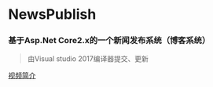 # NewsPublish
### 基于Asp.Net Core2.x的一个新闻发布系统（博客系统）
> 由Visual studio 2017编译器提交、更新

[视频简介](https://github.com/dncProject/NewsPublish/blob/master/Doc/%E6%96%B0%E9%97%BB%EF%BC%88%E5%8D%9A%E5%AE%A2%EF%BC%89%E5%8F%91%E5%B8%83%E7%B3%BB%E7%BB%9F.mp4)


